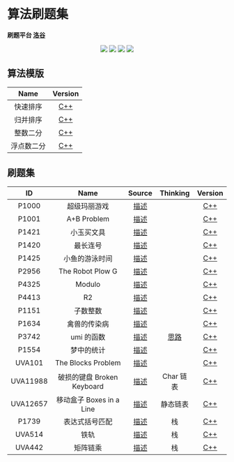 # 算法刷题集

**刷题平台 [洛谷](https://www.luogu.com.cn)**

<p align="center">
<img src="https://img.shields.io/badge/language-C++-green?style=for-the-badge">
<img src="https://img.shields.io/badge/language-golang-6BACF9?style=for-the-badge">
<img src="https://img.shields.io/badge/language-java-yellow?style=for-the-badge">
<img src="https://img.shields.io/badge/language-python-blue?style=for-the-badge">
</p>

## 算法模版

|    Name    |               Version               |
| :--------: | :---------------------------------: |
|  快速排序  | [C++](00QuickSortTemplate/main.cpp) |
|  归并排序  |     [C++](00MergeSort/main.cpp)     |
|  整数二分  |   [C++](00IntegerBinary/main.cpp)   |
| 浮点数二分 |    [C++](00FloatBinary/main.cpp)    |

## 刷题集

|    ID    |            Name            |        Source         |         Thinking          |           Version            |
| :------: | :------------------------: | :-------------------: | :-----------------------: | :--------------------------: |
|  P1000   |        超级玛丽游戏        |  [描述](P1000-cpp/)   |                           |  [C++](P1000-cpp/main.cpp)   |
|  P1001   |        A+B Problem         |  [描述](P1001-cpp/)   |                           |  [C++](P1001-cpp/main.cpp)   |
|  P1421   |         小玉买文具         |  [描述](P1421-cpp/)   |                           |  [C++](P1421-cpp/main.cpp)   |
|  P1420   |          最长连号          |  [描述](P1420-cpp/)   |                           |  [C++](P1420-cpp/main.cpp)   |
|  P1425   |       小鱼的游泳时间       |  [描述](P1425-cpp/)   |                           |  [C++](P1425-cpp/main.cpp)   |
|  P2956   |      The Robot Plow G      |  [描述](P2956-cpp/)   |                           |  [C++](P2956-cpp/main.cpp)   |
|  P4325   |           Modulo           |  [描述](P4325-cpp/)   |                           |  [C++](P4325-cpp/main.cpp)   |
|  P4413   |             R2             |  [描述](P4413-cpp/)   |                           |  [C++](P4413-cpp/main.cpp)   |
|  P1151   |          子数整数          |  [描述](P1151-cpp/)   |                           |  [C++](P1151-cpp/main.cpp)   |
|  P1634   |        禽兽的传染病        |  [描述](P1634-cpp/)   |                           |  [C++](P1634-cpp/main.cpp)   |
|  P3742   |         umi 的函数         |  [描述](P3742-cpp/)   | [思路](P3742-cpp/IDEA.md) |  [C++](P3742-cpp/main.cpp)   |
|  P1554   |         梦中的统计         |  [描述](P1554-cpp/)   |                           |  [C++](P1554-cpp/main.cpp)   |
|  UVA101  |     The Blocks Problem     |  [描述](UVA101-cpp/)  |                           |  [C++](UVA101-cpp/main.cpp)  |
| UVA11988 | 破损的键盘 Broken Keyboard | [描述](UVA11988-cpp/) |         Char 链表         | [C++](UVA11988-cpp/main.cpp) |
| UVA12657 |  移动盒子 Boxes in a Line  | [描述](UVA12657-cpp/) |         静态链表          | [C++](UVA12657-cpp/main.cpp) |
|  P1739   |       表达式括号匹配       |  [描述](P1739-cpp/)   |            栈             |  [C++](P1739-cpp/main.cpp)   |
|  UVA514  |            铁轨            |  [描述](UVA514-cpp/)  |            栈             |  [C++](UVA514-cpp/main.cpp)  |
|  UVA442  |          矩阵链乘          |  [描述](UVA442-cpp/)  |            栈             |  [C++](UVA442-cpp/main.cpp)  |
